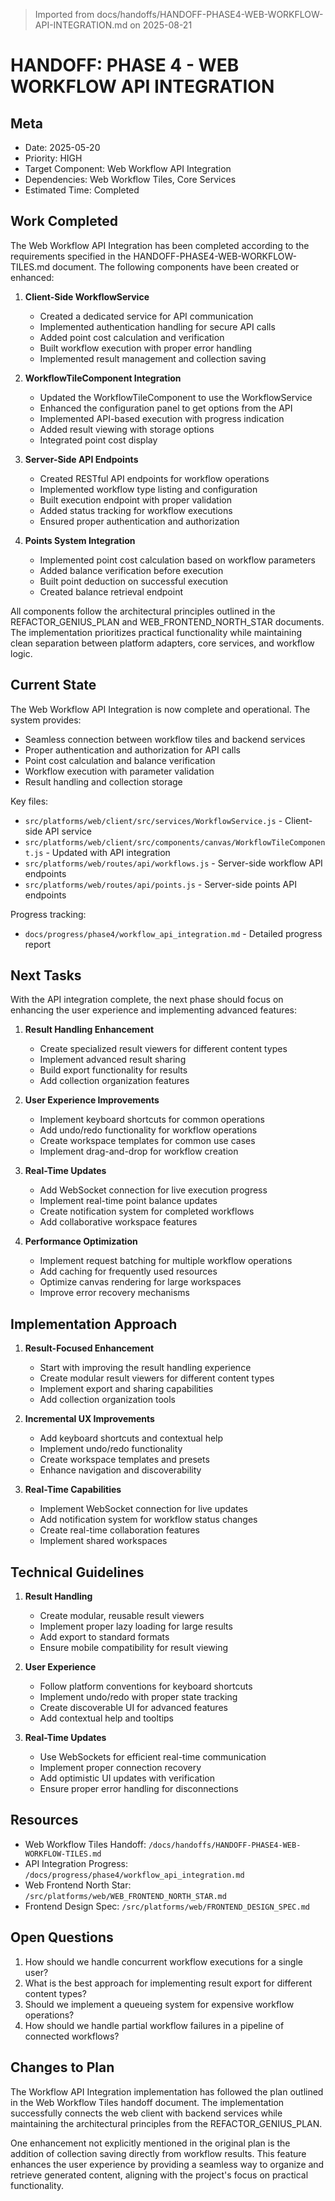 > Imported from docs/handoffs/HANDOFF-PHASE4-WEB-WORKFLOW-API-INTEGRATION.md on 2025-08-21

# HANDOFF: PHASE 4 - WEB WORKFLOW API INTEGRATION

## Meta
- Date: 2025-05-20
- Priority: HIGH
- Target Component: Web Workflow API Integration
- Dependencies: Web Workflow Tiles, Core Services
- Estimated Time: Completed

## Work Completed

The Web Workflow API Integration has been completed according to the requirements specified in the HANDOFF-PHASE4-WEB-WORKFLOW-TILES.md document. The following components have been created or enhanced:

1. **Client-Side WorkflowService**
   - Created a dedicated service for API communication
   - Implemented authentication handling for secure API calls
   - Added point cost calculation and verification
   - Built workflow execution with proper error handling
   - Implemented result management and collection saving

2. **WorkflowTileComponent Integration**
   - Updated the WorkflowTileComponent to use the WorkflowService
   - Enhanced the configuration panel to get options from the API
   - Implemented API-based execution with progress indication
   - Added result viewing with storage options
   - Integrated point cost display

3. **Server-Side API Endpoints**
   - Created RESTful API endpoints for workflow operations
   - Implemented workflow type listing and configuration
   - Built execution endpoint with proper validation
   - Added status tracking for workflow executions
   - Ensured proper authentication and authorization

4. **Points System Integration**
   - Implemented point cost calculation based on workflow parameters
   - Added balance verification before execution
   - Built point deduction on successful execution
   - Created balance retrieval endpoint

All components follow the architectural principles outlined in the REFACTOR_GENIUS_PLAN and WEB_FRONTEND_NORTH_STAR documents. The implementation prioritizes practical functionality while maintaining clean separation between platform adapters, core services, and workflow logic.

## Current State

The Web Workflow API Integration is now complete and operational. The system provides:

- Seamless connection between workflow tiles and backend services
- Proper authentication and authorization for API calls
- Point cost calculation and balance verification
- Workflow execution with parameter validation
- Result handling and collection storage

Key files:
- `src/platforms/web/client/src/services/WorkflowService.js` - Client-side API service
- `src/platforms/web/client/src/components/canvas/WorkflowTileComponent.js` - Updated with API integration
- `src/platforms/web/routes/api/workflows.js` - Server-side workflow API endpoints
- `src/platforms/web/routes/api/points.js` - Server-side points API endpoints

Progress tracking:
- `docs/progress/phase4/workflow_api_integration.md` - Detailed progress report

## Next Tasks

With the API integration complete, the next phase should focus on enhancing the user experience and implementing advanced features:

1. **Result Handling Enhancement**
   - Create specialized result viewers for different content types
   - Implement advanced result sharing
   - Build export functionality for results
   - Add collection organization features

2. **User Experience Improvements**
   - Implement keyboard shortcuts for common operations
   - Add undo/redo functionality for workflow operations
   - Create workspace templates for common use cases
   - Implement drag-and-drop for workflow creation

3. **Real-Time Updates**
   - Add WebSocket connection for live execution progress
   - Implement real-time point balance updates
   - Create notification system for completed workflows
   - Add collaborative workspace features

4. **Performance Optimization**
   - Implement request batching for multiple workflow operations
   - Add caching for frequently used resources
   - Optimize canvas rendering for large workspaces
   - Improve error recovery mechanisms

## Implementation Approach

1. **Result-Focused Enhancement**
   - Start with improving the result handling experience
   - Create modular result viewers for different content types
   - Implement export and sharing capabilities
   - Add collection organization tools

2. **Incremental UX Improvements**
   - Add keyboard shortcuts and contextual help
   - Implement undo/redo functionality
   - Create workspace templates and presets
   - Enhance navigation and discoverability

3. **Real-Time Capabilities**
   - Implement WebSocket connection for live updates
   - Add notification system for workflow status changes
   - Create real-time collaboration features
   - Implement shared workspaces

## Technical Guidelines

1. **Result Handling**
   - Create modular, reusable result viewers
   - Implement proper lazy loading for large results
   - Add export to standard formats
   - Ensure mobile compatibility for result viewing

2. **User Experience**
   - Follow platform conventions for keyboard shortcuts
   - Implement undo/redo with proper state tracking
   - Create discoverable UI for advanced features
   - Add contextual help and tooltips

3. **Real-Time Updates**
   - Use WebSockets for efficient real-time communication
   - Implement proper connection recovery
   - Add optimistic UI updates with verification
   - Ensure proper error handling for disconnections

## Resources

- Web Workflow Tiles Handoff: `/docs/handoffs/HANDOFF-PHASE4-WEB-WORKFLOW-TILES.md`
- API Integration Progress: `/docs/progress/phase4/workflow_api_integration.md`
- Web Frontend North Star: `/src/platforms/web/WEB_FRONTEND_NORTH_STAR.md`
- Frontend Design Spec: `/src/platforms/web/FRONTEND_DESIGN_SPEC.md`

## Open Questions

1. How should we handle concurrent workflow executions for a single user?
2. What is the best approach for implementing result export for different content types?
3. Should we implement a queueing system for expensive workflow operations?
4. How should we handle partial workflow failures in a pipeline of connected workflows?

## Changes to Plan

The Workflow API Integration implementation has followed the plan outlined in the Web Workflow Tiles handoff document. The implementation successfully connects the web client with backend services while maintaining the architectural principles from the REFACTOR_GENIUS_PLAN.

One enhancement not explicitly mentioned in the original plan is the addition of collection saving directly from workflow results. This feature enhances the user experience by providing a seamless way to organize and retrieve generated content, aligning with the project's focus on practical functionality. 
